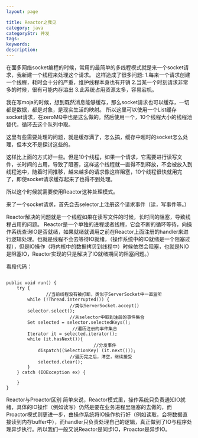 ```yaml
---
layout: page

title: Reactor之我见
category: java
categoryStr: 并发
tags: 
keywords: 
description: 
---
```




在面多网络socket编程的时候，常用的最简单的多线程模式就是来一个socket请求，我新建一个线程来处理这个请求。
这样造成了很多问题:
1.每来一个请求创建一个线程，耗时会十分的严重，维护线程本身也有开销
2.当某一个时刻请求非常多的时候，很有可能内存溢出
3.此系统占用资源太多，容易宕机。

我在写moja的时候，想到既然消息能够缓存，那么socket请求也可以缓存，一切都是数据，都是对象，是现实生活的映射。
所以这里可以使用一个List缓存socket请求，在zeroMQ中也是这么做的。然后使用一个，10个线程大小的线程池替代，循环去这个队列中取。


这里有些需要处理的问题，就是缓存满了，怎么搞，缓存中超时的socket怎么处理，但本文不是探讨这些的。

这样比上面的方式好一些。但是10个线程，如果一个请求，它需要进行读写文件，长时间的占用，导致了阻塞，这样这个线程就一直得不到释放，不会被放入到线程池中，随着时间推移，越来越多的请求像这样阻塞，10个线程很快就用完了，即使socket请求缓存起来了也得不到处理。

所以这个时候就需要使用Reactor这种处理模式。

来了一个socket请求，首先会去selector上注册这个请求事件（读，写事件等。）

Reactor解决的问题就是一个线程如果在读写文件的时候，长时间的阻塞，导致线程占用的问题。
Reactor是一个单独的进程或者线程，它会不断的循环等待，向操作系统查询IO是否就绪，如果就绪就调用之前在Reactor上面注册的handler来进行逻辑处理。也就是线程不会去等待IO就绪，（操作系统中的IO就绪是一个阻塞过程），但是IO操作（将内核中的数据拷贝到线程中）时候依然会阻塞，也就是NIO是阻塞IO，Reactor实现的只是解决了IO就绪期间的阻塞问题。）

看段代码：

```

public void run() {
	try {
               //当前线程没有被打断，类似于ServerSocket中一直监听
		while (!Thread.interrupted()) {
                        //类似ServerSocket.accept()
		selector.select();
                        //从selector中取到注册的事件集合
		Set selected = selector.selectedKeys();
                         //遍历注册的事件集合
		Iterator it = selected.iterator();
		while (it.hasNext()){
                                 //分发事件
			dispatch((SelectionKey) (it.next()));
                        //遍历完之后，清空，继续接受
			selected.clear();
		}
	} catch (IOException ex) { 

	}
}

```

Reactor与Proactor区别
简单来说，Reactor模式里，操作系统只负责通知IO就绪，具体的IO操作（例如读写）仍然是要在业务进程里阻塞的去做的，而Proactor模式则更进一步，由操作系统将IO操作执行好（例如读取，会将数据直接读到内存buffer中），而handler只负责处理自己的逻辑，真正做到了IO与程序处理异步执行。所以我们一般又说Reactor是同步IO，Proactor是异步IO。



